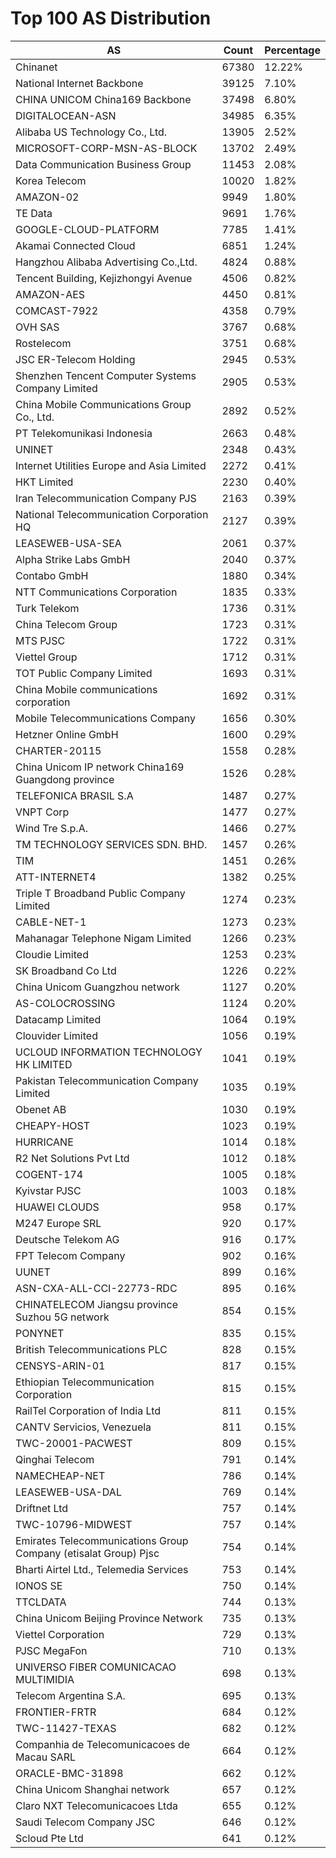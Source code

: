 # Top 100 AS Distribution
| AS | Count | Percentage |
|----|----|----|
| Chinanet | 67380 | 12.22% |
| National Internet Backbone | 39125 | 7.10% |
| CHINA UNICOM China169 Backbone | 37498 | 6.80% |
| DIGITALOCEAN-ASN | 34985 | 6.35% |
| Alibaba US Technology Co., Ltd. | 13905 | 2.52% |
| MICROSOFT-CORP-MSN-AS-BLOCK | 13702 | 2.49% |
| Data Communication Business Group | 11453 | 2.08% |
| Korea Telecom | 10020 | 1.82% |
| AMAZON-02 | 9949 | 1.80% |
| TE Data | 9691 | 1.76% |
| GOOGLE-CLOUD-PLATFORM | 7785 | 1.41% |
| Akamai Connected Cloud | 6851 | 1.24% |
| Hangzhou Alibaba Advertising Co.,Ltd. | 4824 | 0.88% |
| Tencent Building, Kejizhongyi Avenue | 4506 | 0.82% |
| AMAZON-AES | 4450 | 0.81% |
| COMCAST-7922 | 4358 | 0.79% |
| OVH SAS | 3767 | 0.68% |
| Rostelecom | 3751 | 0.68% |
| JSC ER-Telecom Holding | 2945 | 0.53% |
| Shenzhen Tencent Computer Systems Company Limited | 2905 | 0.53% |
| China Mobile Communications Group Co., Ltd. | 2892 | 0.52% |
| PT Telekomunikasi Indonesia | 2663 | 0.48% |
| UNINET | 2348 | 0.43% |
| Internet Utilities Europe and Asia Limited | 2272 | 0.41% |
| HKT Limited | 2230 | 0.40% |
| Iran Telecommunication Company PJS | 2163 | 0.39% |
| National Telecommunication Corporation HQ | 2127 | 0.39% |
| LEASEWEB-USA-SEA | 2061 | 0.37% |
| Alpha Strike Labs GmbH | 2040 | 0.37% |
| Contabo GmbH | 1880 | 0.34% |
| NTT Communications Corporation | 1835 | 0.33% |
| Turk Telekom | 1736 | 0.31% |
| China Telecom Group | 1723 | 0.31% |
| MTS PJSC | 1722 | 0.31% |
| Viettel Group | 1712 | 0.31% |
| TOT Public Company Limited | 1693 | 0.31% |
| China Mobile communications corporation | 1692 | 0.31% |
| Mobile Telecommunications Company | 1656 | 0.30% |
| Hetzner Online GmbH | 1600 | 0.29% |
| CHARTER-20115 | 1558 | 0.28% |
| China Unicom IP network China169 Guangdong province | 1526 | 0.28% |
| TELEFONICA BRASIL S.A | 1487 | 0.27% |
| VNPT Corp | 1477 | 0.27% |
| Wind Tre S.p.A. | 1466 | 0.27% |
| TM TECHNOLOGY SERVICES SDN. BHD. | 1457 | 0.26% |
| TIM | 1451 | 0.26% |
| ATT-INTERNET4 | 1382 | 0.25% |
| Triple T Broadband Public Company Limited | 1274 | 0.23% |
| CABLE-NET-1 | 1273 | 0.23% |
| Mahanagar Telephone Nigam Limited | 1266 | 0.23% |
| Cloudie Limited | 1253 | 0.23% |
| SK Broadband Co Ltd | 1226 | 0.22% |
| China Unicom Guangzhou network | 1127 | 0.20% |
| AS-COLOCROSSING | 1124 | 0.20% |
| Datacamp Limited | 1064 | 0.19% |
| Clouvider Limited | 1056 | 0.19% |
| UCLOUD INFORMATION TECHNOLOGY HK LIMITED | 1041 | 0.19% |
| Pakistan Telecommunication Company Limited | 1035 | 0.19% |
| Obenet AB | 1030 | 0.19% |
| CHEAPY-HOST | 1023 | 0.19% |
| HURRICANE | 1014 | 0.18% |
| R2 Net Solutions Pvt Ltd | 1012 | 0.18% |
| COGENT-174 | 1005 | 0.18% |
| Kyivstar PJSC | 1003 | 0.18% |
| HUAWEI CLOUDS | 958 | 0.17% |
| M247 Europe SRL | 920 | 0.17% |
| Deutsche Telekom AG | 916 | 0.17% |
| FPT Telecom Company | 902 | 0.16% |
| UUNET | 899 | 0.16% |
| ASN-CXA-ALL-CCI-22773-RDC | 895 | 0.16% |
| CHINATELECOM Jiangsu province Suzhou 5G network | 854 | 0.15% |
| PONYNET | 835 | 0.15% |
| British Telecommunications PLC | 828 | 0.15% |
| CENSYS-ARIN-01 | 817 | 0.15% |
| Ethiopian Telecommunication Corporation | 815 | 0.15% |
| RailTel Corporation of India Ltd | 811 | 0.15% |
| CANTV Servicios, Venezuela | 811 | 0.15% |
| TWC-20001-PACWEST | 809 | 0.15% |
| Qinghai Telecom | 791 | 0.14% |
| NAMECHEAP-NET | 786 | 0.14% |
| LEASEWEB-USA-DAL | 769 | 0.14% |
| Driftnet Ltd | 757 | 0.14% |
| TWC-10796-MIDWEST | 757 | 0.14% |
| Emirates Telecommunications Group Company (etisalat Group) Pjsc | 754 | 0.14% |
| Bharti Airtel Ltd., Telemedia Services | 753 | 0.14% |
| IONOS SE | 750 | 0.14% |
| TTCLDATA | 744 | 0.13% |
| China Unicom Beijing Province Network | 735 | 0.13% |
| Viettel Corporation | 729 | 0.13% |
| PJSC MegaFon | 710 | 0.13% |
| UNIVERSO FIBER COMUNICACAO MULTIMIDIA | 698 | 0.13% |
| Telecom Argentina S.A. | 695 | 0.13% |
| FRONTIER-FRTR | 684 | 0.12% |
| TWC-11427-TEXAS | 682 | 0.12% |
| Companhia de Telecomunicacoes de Macau SARL | 664 | 0.12% |
| ORACLE-BMC-31898 | 662 | 0.12% |
| China Unicom Shanghai network | 657 | 0.12% |
| Claro NXT Telecomunicacoes Ltda | 655 | 0.12% |
| Saudi Telecom Company JSC | 646 | 0.12% |
| Scloud Pte Ltd | 641 | 0.12% |
